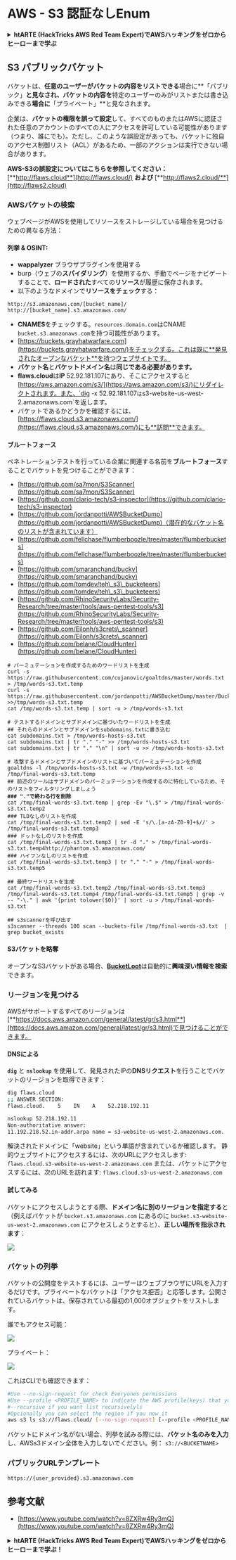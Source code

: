 # AWS - S3 認証なしEnum

<details>

<summary><strong>htARTE (HackTricks AWS Red Team Expert)でAWSハッキングをゼロからヒーローまで学ぶ</strong></summary>

HackTricksをサポートする他の方法:

* **HackTricksにあなたの会社を広告したい**、または**HackTricksをPDFでダウンロードしたい**場合は、[**サブスクリプションプラン**](https://github.com/sponsors/carlospolop)をチェックしてください！
* [**公式PEASS & HackTricksグッズ**](https://peass.creator-spring.com)を入手する
* [**The PEASS Family**](https://opensea.io/collection/the-peass-family)を発見し、独占的な[**NFTs**](https://opensea.io/collection/the-peass-family)のコレクションをチェックする
* 💬 [**Discordグループ**](https://discord.gg/hRep4RUj7f)に**参加する**か、[**テレグラムグループ**](https://t.me/peass)に参加するか、**Twitter** 🐦 [**@carlospolopm**](https://twitter.com/carlospolopm)を**フォロー**する。
* **HackTricks**の[**GitHubリポジトリ**](https://github.com/carlospolop/hacktricks)と[**HackTricks Cloud**](https://github.com/carlospolop/hacktricks-cloud)にPRを提出して、あなたのハッキングのコツを共有する。

</details>

## S3 パブリックバケット

バケットは、**任意のユーザーがバケットの内容をリストできる**場合に**「パブリック」**と見なされ、バケットの内容を**特定のユーザーのみがリストまたは書き込みできる**場合に**「プライベート」**と見なされます。

企業は、**バケットの権限を誤って設定**して、すべてのものまたはAWSに認証された任意のアカウントのすべての人にアクセスを許可している可能性があります（つまり、誰にでも）。ただし、このような誤設定があっても、バケットに独自のアクセス制御リスト（ACL）があるため、一部のアクションは実行できない場合があります。

**AWS-S3の誤設定についてはこちらを参照してください：** [**http://flaws.cloud**](http://flaws.cloud/) **および** [**http://flaws2.cloud/**](http://flaws2.cloud)

### AWSバケットの検索

ウェブページがAWSを使用してリソースをストレージしている場合を見つけるための異なる方法：

#### 列挙 & OSINT:

* **wappalyzer** ブラウザプラグインを使用する
* burp（ウェブの**スパイダリング**）を使用するか、手動でページをナビゲートすることで、**ロードされた**すべての**リソース**が履歴に保存されます。
*   以下のようなドメインで**リソースをチェック**する：

```
http://s3.amazonaws.com/[bucket_name]/
http://[bucket_name].s3.amazonaws.com/
```
* **CNAMES**をチェックする。`resources.domain.com`はCNAME `bucket.s3.amazonaws.com`を持つ可能性があります。
* [https://buckets.grayhatwarfare.com](https://buckets.grayhatwarfare.com/)をチェックする。これは既に**発見されたオープンなバケット**を持つウェブサイトです。
* **バケット名**と**バケットドメイン名**は**同じである必要があります。**
* **flaws.cloud**は**IP** 52.92.181.107にあり、そこにアクセスすると[https://aws.amazon.com/s3/](https://aws.amazon.com/s3/)にリダイレクトされます。また、`dig -x 52.92.181.107`は`s3-website-us-west-2.amazonaws.com`を返します。
* バケットであるかどうかを確認するには、[https://flaws.cloud.s3.amazonaws.com/](https://flaws.cloud.s3.amazonaws.com/)にも**訪問**できます。

#### ブルートフォース

ペネトレーションテストを行っている企業に関連する名前を**ブルートフォース**することでバケットを見つけることができます：

* [https://github.com/sa7mon/S3Scanner](https://github.com/sa7mon/S3Scanner)
* [https://github.com/clario-tech/s3-inspector](https://github.com/clario-tech/s3-inspector)
* [https://github.com/jordanpotti/AWSBucketDump](https://github.com/jordanpotti/AWSBucketDump)（潜在的なバケット名のリストが含まれています）
* [https://github.com/fellchase/flumberboozle/tree/master/flumberbuckets](https://github.com/fellchase/flumberboozle/tree/master/flumberbuckets)
* [https://github.com/smaranchand/bucky](https://github.com/smaranchand/bucky)
* [https://github.com/tomdev/teh\_s3\_bucketeers](https://github.com/tomdev/teh\_s3\_bucketeers)
* [https://github.com/RhinoSecurityLabs/Security-Research/tree/master/tools/aws-pentest-tools/s3](https://github.com/RhinoSecurityLabs/Security-Research/tree/master/tools/aws-pentest-tools/s3)
* [https://github.com/Eilonh/s3crets\_scanner](https://github.com/Eilonh/s3crets\_scanner)
* [https://github.com/belane/CloudHunter](https://github.com/belane/CloudHunter)

<pre class="language-bash"><code class="lang-bash"># パーミュテーションを作成するためのワードリストを生成
curl -s https://raw.githubusercontent.com/cujanovic/goaltdns/master/words.txt > /tmp/words-s3.txt.temp
curl -s https://raw.githubusercontent.com/jordanpotti/AWSBucketDump/master/BucketNames.txt >>/tmp/words-s3.txt.temp
cat /tmp/words-s3.txt.temp | sort -u > /tmp/words-s3.txt

# テストするドメインとサブドメインに基づいたワードリストを生成
## それらのドメインとサブドメインをsubdomains.txtに書き込む
cat subdomains.txt > /tmp/words-hosts-s3.txt
cat subdomains.txt | tr "." "-" >> /tmp/words-hosts-s3.txt
cat subdomains.txt | tr "." "\n" | sort -u >> /tmp/words-hosts-s3.txt

# 攻撃するドメインとサブドメインのリストに基づいてパーミュテーションを作成
goaltdns -l /tmp/words-hosts-s3.txt -w /tmp/words-s3.txt -o /tmp/final-words-s3.txt.temp
## 前述のツールはサブドメインのパーミュテーションを作成するのに特化しているため、そのリストをフィルタリングしましょう
<strong>### "."で終わる行を削除
</strong>cat /tmp/final-words-s3.txt.temp | grep -Ev "\.$" > /tmp/final-words-s3.txt.temp2
### TLDなしのリストを作成
cat /tmp/final-words-s3.txt.temp2 | sed -E 's/\.[a-zA-Z0-9]+$//' > /tmp/final-words-s3.txt.temp3
### ドットなしのリストを作成
cat /tmp/final-words-s3.txt.temp3 | tr -d "." > /tmp/final-words-s3.txt.temp4http://phantom.s3.amazonaws.com/
### ハイフンなしのリストを作成
cat /tmp/final-words-s3.txt.temp3 | tr "." "-" > /tmp/final-words-s3.txt.temp5

## 最終ワードリストを生成
cat /tmp/final-words-s3.txt.temp2 /tmp/final-words-s3.txt.temp3 /tmp/final-words-s3.txt.temp4 /tmp/final-words-s3.txt.temp5 | grep -v -- "-\." | awk '{print tolower($0)}' | sort -u > /tmp/final-words-s3.txt

## s3scannerを呼び出す
s3scanner --threads 100 scan --buckets-file /tmp/final-words-s3.txt  | grep bucket_exists
</code></pre>

#### S3バケットを略奪

オープンなS3バケットがある場合、[**BucketLoot**](https://github.com/redhuntlabs/BucketLoot)は自動的に**興味深い情報を検索**できます。

### リージョンを見つける

AWSがサポートするすべてのリージョンは[**https://docs.aws.amazon.com/general/latest/gr/s3.html**](https://docs.aws.amazon.com/general/latest/gr/s3.html)で見つけることができます。

#### DNSによる

**`dig`** と **`nslookup`** を使用して、発見されたIPの**DNSリクエスト**を行うことでバケットのリージョンを取得できます：
```bash
dig flaws.cloud
;; ANSWER SECTION:
flaws.cloud.    5    IN    A    52.218.192.11

nslookup 52.218.192.11
Non-authoritative answer:
11.192.218.52.in-addr.arpa name = s3-website-us-west-2.amazonaws.com.
```
解決されたドメインに「website」という単語が含まれているか確認します。
静的ウェブサイトにアクセスするには、次のURLにアクセスします: `flaws.cloud.s3-website-us-west-2.amazonaws.com`
または、バケットにアクセスするには、次のURLを訪れます: `flaws.cloud.s3-us-west-2.amazonaws.com`

#### 試してみる

バケットにアクセスしようとする際、**ドメイン名に別のリージョンを指定する**と（例えばバケットが `bucket.s3.amazonaws.com` にあるのに `bucket.s3-website-us-west-2.amazonaws.com` にアクセスしようとすると）、**正しい場所を指示されます**：

![](<../../../.gitbook/assets/image (57).png>)

### バケットの列挙

バケットの公開度をテストするには、ユーザーはウェブブラウザにURLを入力するだけです。プライベートなバケットは「アクセス拒否」と応答します。公開されているバケットは、保存されている最初の1,000オブジェクトをリストします。

誰でもアクセス可能：

![](<../../../.gitbook/assets/image (67).png>)

プライベート：

![](<../../../.gitbook/assets/image (78).png>)

これはCLIでも確認できます：
```bash
#Use --no-sign-request for check Everyones permissions
#Use --profile <PROFILE_NAME> to indicate the AWS profile(keys) that youwant to use: Check for "Any Authenticated AWS User" permissions
#--recursive if you want list recursivelyls
#Opcionally you can select the region if you now it
aws s3 ls s3://flaws.cloud/ [--no-sign-request] [--profile <PROFILE_NAME>] [ --recursive] [--region us-west-2]
```
バケットにドメイン名がない場合、列挙を試みる際には、**バケット名のみを入力**し、AWSs3ドメイン全体を入力しないでください。例： `s3://<BUCKETNAME>`

### パブリックURLテンプレート
```
https://{user_provided}.s3.amazonaws.com
```
## 参考文献

* [https://www.youtube.com/watch?v=8ZXRw4Ry3mQ](https://www.youtube.com/watch?v=8ZXRw4Ry3mQ)

<details>

<summary><strong>htARTE (HackTricks AWS Red Team Expert)で<strong>AWSハッキングをゼロからヒーローまで学ぶ</strong></a><strong>！</strong></summary>

HackTricksをサポートする他の方法:

* **HackTricksにあなたの会社を広告したい**、または**HackTricksをPDFでダウンロードしたい**場合は、[**サブスクリプションプラン**](https://github.com/sponsors/carlospolop)をチェックしてください！
* [**公式PEASS & HackTricksグッズ**](https://peass.creator-spring.com)を入手する
* [**The PEASS Family**](https://opensea.io/collection/the-peass-family)を発見し、独占的な[**NFTs**](https://opensea.io/collection/the-peass-family)のコレクションをチェックする
* 💬 [**Discordグループ**](https://discord.gg/hRep4RUj7f)に**参加する**か、[**テレグラムグループ**](https://t.me/peass)に参加する、または**Twitter** 🐦 [**@carlospolopm**](https://twitter.com/carlospolopm)を**フォローする**。
* **HackTricks**の[**GitHubリポジトリ**](https://github.com/carlospolop/hacktricks)と[**HackTricks Cloud**](https://github.com/carlospolop/hacktricks-cloud)にPRを提出して、あなたのハッキングのコツを共有する。

</details>
